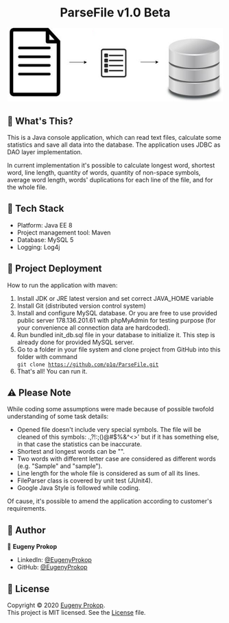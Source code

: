 <h1 align="center">ParseFile v1.0 Beta</h1>

<p align="center"><img src="https://github.com/p1q/ParseFile/blob/master/src/main/resources/logo.jpg" title="InternetShopLogo" /></p>

## :page_facing_up: What's This?
<p>This is a Java console application, which can read text files, calculate some statistics and save all data into the database. The application uses JDBC as DAO layer implementation.</p>
<p>In current implementation it's possible to calculate longest word, shortest word, line length, quantity of words, quantity of non-space symbols, average word length, words' duplications for each line of the file, and for the whole file.</p>

## :nut_and_bolt: Tech Stack
- Platform: Java EE 8
- Project management tool: Maven
- Database: MySQL 5
- Logging: Log4j

## :rocket: Project Deployment
How to run the application with maven:
1. Install JDK or JRE latest version and set correct JAVA_HOME variable
2. Install Git (distributed version control system)
3. Install and configure MySQL database. Or you are free to use provided public server 178.136.201.61 with phpMyAdmin for testing purpose (for your convenience all connection data are hardcoded). 
4. Run bundled init_db.sql file in your database to initialize it. This step is already done for provided MySQL server.
5. Go to a folder in your file system and clone project from GitHub into this folder with command
   <br /><code>git clone https://github.com/p1q/ParseFile.git</code>
8. That's all! You can run it.

## :warning: Please Note
While coding some assumptions were made because of possible twofold understanding of some task details:
- Opened file doesn't include very special symbols. The file will be cleaned of this symbols:  .,?!:;()@#$%&^<>'
  but if it has something else, in that case the statistics can be inaccurate. 
- Shortest and longest words can be "".
- Two words with different letter case are considered as different words (e.g. "Sample" and "sample").
- Line length for the whole file is considered as sum of all its lines.
- FileParser class is covered by unit test (JUnit4).
- Google Java Style is followed while coding.

Of cause, it's possible to amend the application according to customer's requirements. 

## :man: Author

👤 **Eugeny Prokop**

- LinkedIn: [@EugenyProkop](https://www.linkedin.com/in/eugeny-prokop)
- GitHub: [@EugenyProkop](https://github.com/p1q)

## :scroll: License

Copyright © 2020 [Eugeny Prokop](https://github.com/p1q).<br />
This project is MIT licensed. See the [License](https://github.com/p1q/ParseFile/blob/master/LICENSE) file.

